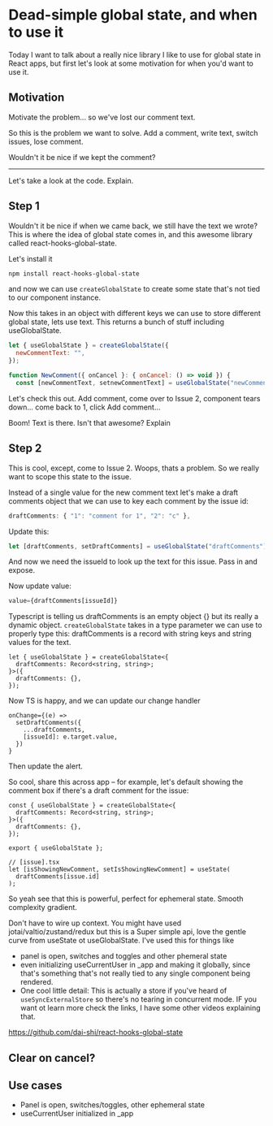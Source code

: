 # Dead-simple global state, and when to use it

Today I want to talk about a really nice library I like to use for global state in React apps, but first let's look at some motivation for when you'd want to use it.

## Motivation

Motivate the problem...  so we've lost our comment text.

So this is the problem we want to solve. Add a comment, write text, switch issues, lose comment.

Wouldn't it be nice if we kept the comment?

---

Let's take a look at the code. Explain.


## Step 1

Wouldn't it be nice if when we came back, we still have the text we wrote? This is where the idea of global state comes in, and this awesome library called react-hooks-global-state.

Let's install it

```sh
npm install react-hooks-global-state
```

and now we can use `createGlobalState` to create some state that's not tied to our component instance.

Now this takes in an object with different keys we can use to store different global state, lets use text. This returns a bunch of stuff including useGlobalState.

```jsx
let { useGlobalState } = createGlobalState({
  newCommentText: "",
});

function NewComment({ onCancel }: { onCancel: () => void }) {
  const [newCommentText, setnewCommentText] = useGlobalState("newCommentText");
```

Let's check this out. Add comment, come over to Issue 2, component tears down... come back to 1, click Add comment...

Boom! Text is there. Isn't that awesome? Explain

## Step 2

This is cool, except, come to Issue 2. Woops, thats a problem. So we really want to scope this state to the issue.

Instead of a single value for the new comment text let's make a draft comments object that we can use to key each comment by the issue id:

```jsx
draftComments: { "1": "comment for 1", "2": "c" },
```

Update this:

```jsx
let [draftComments, setDraftComments] = useGlobalState("draftComments");
```

And now we need the issueId to look up the text for this issue. Pass in and expose.

Now update value:

```jsx
value={draftComments[issueId]}
```

Typescript is telling us draftComments is an empty object {} but its really a dynamic object. `createGlobalState` takes in a type parameter we can use to properly type this: draftComments is a record with string keys and string values for the text.

```tsx
let { useGlobalState } = createGlobalState<{
  draftComments: Record<string, string>;
}>({
  draftComments: {},
});
```

Now TS is happy, and we can update our change handler

```tsx
onChange={(e) =>
  setDraftComments({
    ...draftComments,
    [issueId]: e.target.value,
  })
}
```

Then update the alert.

So cool, share this across app – for example, let's default showing the comment box if there's a draft comment for the issue:


```tsx
const { useGlobalState } = createGlobalState<{
  draftComments: Record<string, string>;
}>({
  draftComments: {},
});

export { useGlobalState };

// [issue].tsx
let [isShowingNewComment, setIsShowingNewComment] = useState(
  draftComments[issue.id]
);
```

So yeah see that this is powerful, perfect for ephemeral state. Smooth complexity gradient.

Don't have to wire up context. You might have used jotai/valtio/zustand/redux but this is a Super simple api, love the gentle curve from useState ot useGlobalState. I've used this for things like

- panel is open, switches and toggles and other phemeral state
- even initializing useCurrentUser in _app and making it globally, since that's something that's not really tied to any single component being rendered.
- One cool little detail: This is actually a store if you've heard of `useSyncExternalStore` so there's no tearing in concurrent mode. IF you want ot learn more check the links, I have some other videos explaining that.


https://github.com/dai-shi/react-hooks-global-state


## Clear on cancel?



## Use cases

- Panel is open, switches/toggles, other ephemeral state
- useCurrentUser initialized in \_app
